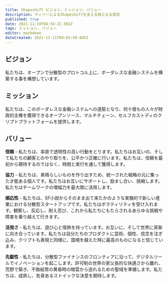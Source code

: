 ```yaml
---
title: Shapeshift ビジョン、ミッション、バリュー
description: ウィリーによるShapeshiftを支える核となる信念
published: true
date: 2021-11-19T04:34:22.502Z
tags: ミッション, バリュー
editor: markdown
dateCreated: 2021-11-11T04:03:59.845Z
---
```


## ビジョン
私たちは、オープンで分散型のプロトコル上に、ボーダレスな金融システムを構築する事を構想しています。

## ミッション
私たちは、このボーダレスな金融システムへの道筋となり、何十億もの人々が財政的主権を獲得できるオープンソース、マルチチェーン、セルフカストディのクリプトプラットフォームを提供します。

## バリュー

**信頼** - 私たちは、率直で透明性の高い行動をとります。私たちはお互いの、そして私たちの顧客とのやり取りを、公平かつ正確に行います。私たちは、信頼を最初から期待するのではなく、時間と実行を通して獲得します。

**協力** - 私たちは、素晴らしいものを作り出すため、統一された戦略の元に集った才能ある個人です。私たちはお互いにサポートし、励まし合い、挑戦します。私たちはチームワークの増幅力を最大限に活用します。

**順応性** - 私たちは、SF小説からそのまま出て来たかのような実験的で新しい産業における分散型スタートアップです。私たちはボラティリティを受け入れます。観察し、反応し、耐え忍び、これから私たちにもたらされるあらゆる挑戦や障害を乗り越えて行きます。

**活発さ** - 私たちは、遊び心と情熱を持っています。お互いに、そして世界に真摯に向き合っています。私たちは自分たちのプロダクトに芸術、個性、信念を注ぎ込み、クリプトも表現と同様に、国境を越えた時に最高のものになると信じています。

**先駆性** - 私たちは、分散型ファイナンスのフロンティアに沿って、デジタルツールでイノベーションを起こします。許可制の世界の家父長的な快適さから離れ、荒野で築き、不換紙幣の黄昏時の暗雲から逃れるための聖域を準備します。私たちは、成熟し、気骨あるストイックな決意を期待します。